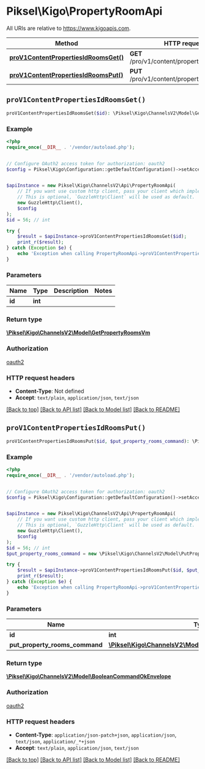 # Piksel\Kigo\PropertyRoomApi

All URIs are relative to https://www.kigoapis.com.

Method | HTTP request | Description
------------- | ------------- | -------------
[**proV1ContentPropertiesIdRoomsGet()**](PropertyRoomApi.md#proV1ContentPropertiesIdRoomsGet) | **GET** /pro/v1/content/properties/{id}/rooms | 
[**proV1ContentPropertiesIdRoomsPut()**](PropertyRoomApi.md#proV1ContentPropertiesIdRoomsPut) | **PUT** /pro/v1/content/properties/{id}/rooms | 


## `proV1ContentPropertiesIdRoomsGet()`

```php
proV1ContentPropertiesIdRoomsGet($id): \Piksel\Kigo\ChannelsV2\Model\GetPropertyRoomsVm
```



### Example

```php
<?php
require_once(__DIR__ . '/vendor/autoload.php');


// Configure OAuth2 access token for authorization: oauth2
$config = Piksel\Kigo\Configuration::getDefaultConfiguration()->setAccessToken('YOUR_ACCESS_TOKEN');


$apiInstance = new Piksel\Kigo\ChannelsV2\Api\PropertyRoomApi(
    // If you want use custom http client, pass your client which implements `GuzzleHttp\ClientInterface`.
    // This is optional, `GuzzleHttp\Client` will be used as default.
    new GuzzleHttp\Client(),
    $config
);
$id = 56; // int

try {
    $result = $apiInstance->proV1ContentPropertiesIdRoomsGet($id);
    print_r($result);
} catch (Exception $e) {
    echo 'Exception when calling PropertyRoomApi->proV1ContentPropertiesIdRoomsGet: ', $e->getMessage(), PHP_EOL;
}
```

### Parameters

Name | Type | Description  | Notes
------------- | ------------- | ------------- | -------------
 **id** | **int**|  |

### Return type

[**\Piksel\Kigo\ChannelsV2\Model\GetPropertyRoomsVm**](../Model/GetPropertyRoomsVm.md)

### Authorization

[oauth2](../../README.md#oauth2)

### HTTP request headers

- **Content-Type**: Not defined
- **Accept**: `text/plain`, `application/json`, `text/json`

[[Back to top]](#) [[Back to API list]](../../README.md#endpoints)
[[Back to Model list]](../../README.md#models)
[[Back to README]](../../README.md)

## `proV1ContentPropertiesIdRoomsPut()`

```php
proV1ContentPropertiesIdRoomsPut($id, $put_property_rooms_command): \Piksel\Kigo\ChannelsV2\Model\BooleanCommandOkEnvelope
```



### Example

```php
<?php
require_once(__DIR__ . '/vendor/autoload.php');


// Configure OAuth2 access token for authorization: oauth2
$config = Piksel\Kigo\Configuration::getDefaultConfiguration()->setAccessToken('YOUR_ACCESS_TOKEN');


$apiInstance = new Piksel\Kigo\ChannelsV2\Api\PropertyRoomApi(
    // If you want use custom http client, pass your client which implements `GuzzleHttp\ClientInterface`.
    // This is optional, `GuzzleHttp\Client` will be used as default.
    new GuzzleHttp\Client(),
    $config
);
$id = 56; // int
$put_property_rooms_command = new \Piksel\Kigo\ChannelsV2\Model\PutPropertyRoomsCommand(); // \Piksel\Kigo\ChannelsV2\Model\PutPropertyRoomsCommand

try {
    $result = $apiInstance->proV1ContentPropertiesIdRoomsPut($id, $put_property_rooms_command);
    print_r($result);
} catch (Exception $e) {
    echo 'Exception when calling PropertyRoomApi->proV1ContentPropertiesIdRoomsPut: ', $e->getMessage(), PHP_EOL;
}
```

### Parameters

Name | Type | Description  | Notes
------------- | ------------- | ------------- | -------------
 **id** | **int**|  |
 **put_property_rooms_command** | [**\Piksel\Kigo\ChannelsV2\Model\PutPropertyRoomsCommand**](../Model/PutPropertyRoomsCommand.md)|  | [optional]

### Return type

[**\Piksel\Kigo\ChannelsV2\Model\BooleanCommandOkEnvelope**](../Model/BooleanCommandOkEnvelope.md)

### Authorization

[oauth2](../../README.md#oauth2)

### HTTP request headers

- **Content-Type**: `application/json-patch+json`, `application/json`, `text/json`, `application/_*+json`
- **Accept**: `text/plain`, `application/json`, `text/json`

[[Back to top]](#) [[Back to API list]](../../README.md#endpoints)
[[Back to Model list]](../../README.md#models)
[[Back to README]](../../README.md)
